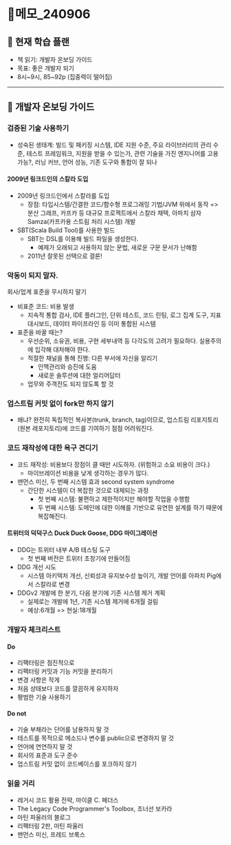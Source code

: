 # 📝메모\_240906

## 🔎 현재 학습 플랜

- 책 읽기: 개발자 온보딩 가이드
- 목표: 좋은 개발자 되기
- 8시~9시, 85~92p (집중력이 떨어짐)

---

## 📌 개발자 온보딩 가이드

### 검증된 기술 사용하기

- 성숙된 생태계: 빌드 및 패키징 시스템, IDE 지원 수준, 주요 라이브러리의 관리 수준, 테스트 프레임워크, 지원을 받을 수 있는가, 관련 기술을 가진 엔지니어를 고용 가능?, 러닝 커브, 언어 성능, 기존 도구와 통합이 잘 되나

#### 2009년 링크드인의 스칼라 도입

- 2009년 링크드인에서 스칼라를 도입
  - 장점: 타입시스템/간결한 코드/함수형 프로그래밍 기법/JVM 위에서 동작 => 분산 그래프, 카프카 등 대규모 프로젝트에서 스칼라 채택, 아파치 삼자 Samza(카프카용 스트림 처리 시스템) 개발
- SBT(Scala Build Tool)를 사용한 빌드
  - SBT는 DSL를 이용해 빌드 파일을 생성한다.
    - 예제가 오래되고 사용하지 않는 문법, 새로운 구문 문서가 난해함
  - 2011년 잘못된 선택으로 결론!

### 악동이 되지 말자.

회사/업계 표준을 무시하지 말기

- 비표준 코드: 비용 발생
  - 지속적 통합 검사, IDE 플러그인, 단위 테스트, 코드 린팅, 로그 집계 도구, 지표 대시보드, 데이터 파이프라인 등 이미 통합된 시스템
- 표준을 바꿀 때는?
  - 우선순위, 소유권, 비용, 구현 세부내역 등 다각도의 고려가 필요하다. 실용주의에 입각해 대처해야 한다.
  - 적절한 채널을 통해 진행: 다른 부서에 자신을 알리기
    - 인맥관리와 승진에 도움
    - 새로운 솔루션에 대한 얼리어답터
  - 업무와 주객전도 되지 않도록 할 것

### 업스트림 커밋 없이 fork만 하지 않기

- 왜냐? 완전히 독립적인 복사본(trunk, branch, tag)이므로, 업스트림 리포지토리(원본 레포지토리)에 코드를 기여하기 점점 어려워진다.

### 코드 재작성에 대한 욕구 견디기

- 코드 재작성: 비용보다 장점이 클 때만 시도하자. (위험하고 소요 비용이 크다.)
  - 마이브레이션 비용을 낮게 생각하는 경우가 많다.
- 맨먼스 미신, 두 번째 시스템 효과 second system syndrome
  - 간단한 시스템이 더 복잡한 것으로 대체되는 과정
    - 첫 번째 시스템: 불편하고 제한적이지만 해야할 작업을 수행함
    - 두 번째 시스템: 도메인에 대한 이해를 기반으로 유연한 설계를 하기 때문에 복잡해진다.

#### 트위터의 덕덕구스 Duck Duck Goose, DDG 마이그레이션

- DDG는 트위터 내부 A/B 테스팅 도구
  - 첫 번째 버전은 트위터 초창기에 만들어짐
- DDG 개선 시도
  - 시스템 아키텍처 개선, 신뢰성과 유지보수성 높이기, 개발 언어를 아파치 Pig에서 스칼라로 변경
- DDGv2 개발에 한 분기, 다음 분기에 기존 시스템 제거 계획
  - 실제로는 개발에 1년, 기존 시스템 제거에 6개월 걸림
  - 예상:6개월 => 현실:18개월

### 개발자 체크리스트

#### Do

- 리팩터링은 점진적으로
- 리팩터링 커밋과 기능 커밋을 분리하기
- 변경 사항은 작게
- 처음 상태보다 코드를 깔끔하게 유지하자
- 평범한 기술 사용하기

#### Do not

- 기술 부채라는 단어를 남용하지 말 것
- 테스트를 목적으로 메소드나 변수를 public으로 변경하지 말 것
- 언어에 연연하지 말 것
- 회사의 표준과 도구 준수
- 업스트림 커밋 없이 코드베이스를 포크하지 않기

### 읽을 거리

- 레거시 코드 활용 전략, 마이클 C. 페더스
- The Legacy Code Programmer's Toolbox, 조너선 보카라
- 마틴 파울러의 블로그
- 리팩터링 2판, 마틴 파울러
- 맨먼스 미신, 프레드 브룩스
